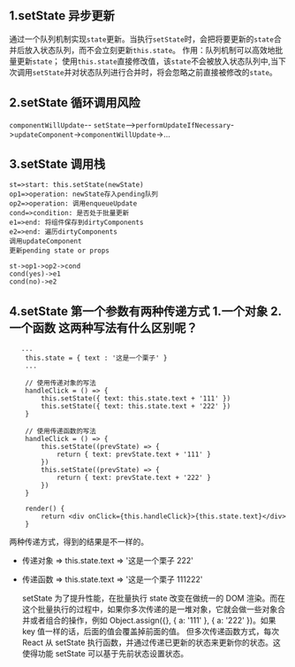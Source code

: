 ## 1.setState 异步更新

通过一个队列机制实现`state`更新。当执行`setState`时，会把将要更新的`state`合并后放入状态队列，而不会立刻更新`this.state`。
作用：队列机制可以高效地批量更新`state`；
使用`this.state`直接修改值，该`state`不会被放入状态队列中,当下次调用`setState`并对状态队列进行合并时，将会忽略之前直接被修改的`state`。

## 2.setState 循环调用风险

`componentWillUpdate`-- `setState`-->`performUpdateIfNecessary`->`updateComponent`->`componentWillUpdate`->...

## 3.setState 调用栈

```flow
st=>start: this.setState(newState)
op1=>operation: newState存入pending队列
op2=>operation: 调用enqueueUpdate
cond=>condition: 是否处于批量更新
e1=>end: 将组件保存到dirtyComponents
e2=>end: 遍历dirtyComponents
调用updateComponent
更新pending state or props

st->op1->op2->cond
cond(yes)->e1
cond(no)->e2
```

## 4.setState 第一个参数有两种传递方式 1.一个对象 2. 一个函数 这两种写法有什么区别呢？

```
   ...
    this.state = { text : '这是一个栗子' }
    ...

    // 使用传递对象的写法
    handleClick = () => {
        this.setState({ text: this.state.text + '111' })
        this.setState({ text: this.state.text + '222' })
    }

    // 使用传递函数的写法
    handleClick = () => {
        this.setState((prevState) => {
            return { text: prevState.text + '111' }
        })
        this.setState((prevState) => {
            return { text: prevState.text + '222' }
        })
    }

    render() {
        return <div onClick={this.handleClick}>{this.state.text}</div>
    }
```

两种传递方式，得到的结果是不一样的。

- 传递对象 => this.state.text => '这是一个栗子 222'
- 传递函数 => this.state.text => '这是一个栗子 111222'

  setState 为了提升性能，在批量执行 state 改变在做统一的 DOM 渲染。而在这个批量执行的过程中，如果你多次传递的是一堆对象，它就会做一些对象合并或者组合的操作，例如 Object.assign({}, { a: '111' }, { a: '222' })。如果 key 值一样的话，后面的值会覆盖掉前面的值。 但多次传递函数方式，每次 React 从 setState 执行函数，并通过传递已更新的状态来更新你的状态。这使得功能 setState 可以基于先前状态设置状态。
